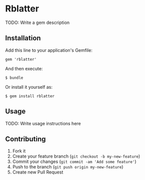 # Rblatter

TODO: Write a gem description

## Installation

Add this line to your application's Gemfile:

    gem 'rblatter'

And then execute:

    $ bundle

Or install it yourself as:

    $ gem install rblatter

## Usage

TODO: Write usage instructions here

## Contributing

1. Fork it
2. Create your feature branch (`git checkout -b my-new-feature`)
3. Commit your changes (`git commit -am 'Add some feature'`)
4. Push to the branch (`git push origin my-new-feature`)
5. Create new Pull Request

